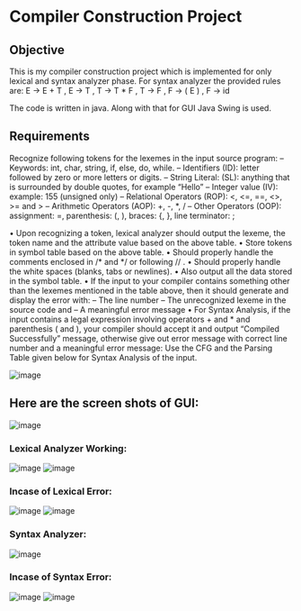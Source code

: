 # Compiler Construction Project

## Objective
This is my compiler construction project which is implemented for only lexical and syntax analyzer phase. For syntax analyzer the provided rules are: 
E -> E + T ,
E -> T ,
T -> T * F ,
T -> F ,
F -> ( E ) ,
F -> id 

The code is written in java. Along with that for GUI Java Swing is used.

## Requirements
Recognize following tokens for the lexemes in the input source program:
– Keywords: int, char, string, if, else, do, while.
– Identifiers (ID): letter followed by zero or more letters or digits.
– String Literal: (SL): anything that is surrounded by double quotes, for example “Hello”
– Integer value (IV): example: 155 (unsigned only)
– Relational Operators (ROP): <, <=, ==, <>, >= and >
– Arithmetic Operators (AOP): +, -, *, / 
– Other Operators (OOP): assignment: =, parenthesis: (, ), braces: {, }, line terminator: ;

• Upon recognizing a token, lexical analyzer should output the lexeme, the token name and the 
attribute value based on the above table.
• Store tokens in symbol table based on the above table.
• Should properly handle the comments enclosed in /* and */ or following // .
• Should properly handle the white spaces (blanks, tabs or newlines).
• Also output all the data stored in the symbol table.
• If the input to your compiler contains something other than the lexemes mentioned in the 
table above, then it should generate and display the error with:
– The line number
– The unrecognized lexeme in the source code and 
– A meaningful error message
• For Syntax Analysis, if the input contains a legal expression involving operators + and * and 
parenthesis ( and ), your compiler should accept it and output “Compiled Successfully”
message, otherwise give out error message with correct line number and a meaningful error 
message:
Use the CFG and the Parsing Table given below for Syntax Analysis of the input.

![image](https://user-images.githubusercontent.com/74453775/210228733-5bbe830a-2785-4672-9e06-f91a40077e62.png)


## Here are the screen shots of GUI:
![image](https://user-images.githubusercontent.com/74453775/210228054-7347dda8-b5a9-4074-b7d7-536374587d95.png)

### Lexical Analyzer Working:
![image](https://user-images.githubusercontent.com/74453775/210228217-6d20ed3b-161f-47eb-a0c1-87dc44111b81.png)
![image](https://user-images.githubusercontent.com/74453775/210228272-0ba2e943-7df8-46d9-82c2-26a1262cb010.png)

### Incase of Lexical Error:
![image](https://user-images.githubusercontent.com/74453775/210228383-7e859544-a42c-45b2-8b71-8bcd1c50bfcb.png)
![image](https://user-images.githubusercontent.com/74453775/210228408-7e70298a-5ae0-4cfc-9118-6a1181ef5ba4.png)

### Syntax Analyzer:
![image](https://user-images.githubusercontent.com/74453775/210228462-f2b978ef-cbed-42a6-8d1c-4952ab7df184.png)

### Incase of Syntax Error:
![image](https://user-images.githubusercontent.com/74453775/210228564-5752a5fd-895a-4baf-a83e-5f4edda74fec.png)
![image](https://user-images.githubusercontent.com/74453775/210228596-d7589fcb-29d3-4e4c-8686-ae2f68d2ed20.png)
